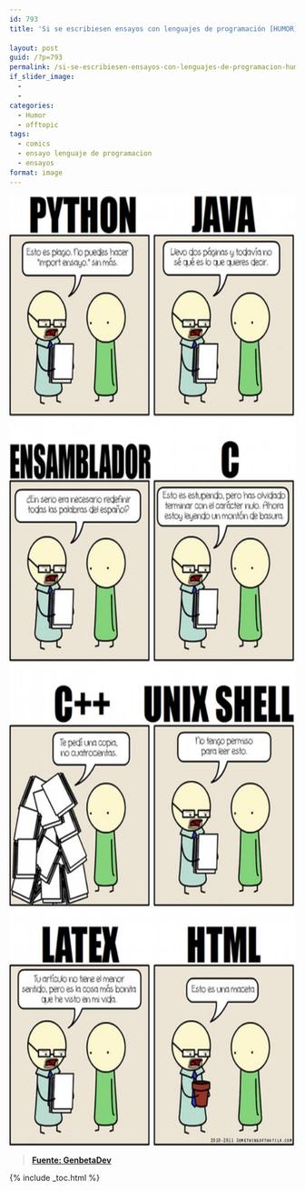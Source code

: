 ```yaml
---
id: 793
title: 'Si se escribiesen ensayos con lenguajes de programación [HUMOR]'

layout: post
guid: /?p=793
permalink: /si-se-escribiesen-ensayos-con-lenguajes-de-programacion-humor/
if_slider_image:
  - 
  - 
categories:
  - Humor
  - offtopic
tags:
  - comics
  - ensayo lenguaje de programacion
  - ensayos
format: image
---
```

[<img src="/images/2012/06/AvpFizXCAAA3RXp1.jpg" alt="" title="AvpFizXCAAA3RXp" width="650" height="1673" class="aligncenter size-full wp-image-795" />][1]

> **<a href="http://www.genbetadev.com/lenguajes-y-plataformas/si-escribiesemos-ensayos-con-lenguajes-de-programacion" target="_blank">Fuente: GenbetaDev</a>**



 [1]: /images/2012/06/AvpFizXCAAA3RXp1.jpg

{% include _toc.html %}
